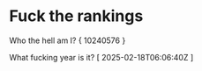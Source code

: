 # Fuck the rankings

Who the hell am I?
{ 10240576 }

What fucking year is it?
[ 2025-02-18T06:06:40Z ]
